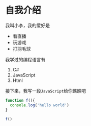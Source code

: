 # 自我介绍
我叫小李，我的爱好是
* 看直播
* 玩游戏
* 打羽毛球

我学过的编程语言有
1. C#
2. JavaScript
3. Html

接下来，我写一段`JavaScript`给你瞧瞧吧

```JavaScript
function f(){
  console.log('hello world')
}

f()
```
